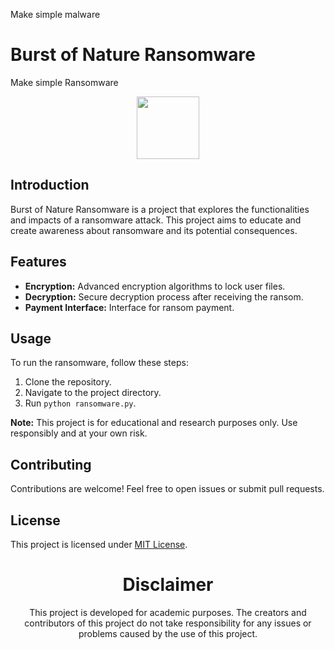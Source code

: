 Make simple malware

# Burst of Nature Ransomware

Make simple Ransomware
<center><img src="/img/myImg.png" width="100" height="100"></center>

## Introduction

Burst of Nature Ransomware is a project that explores the functionalities and impacts of a ransomware attack. This project aims to educate and create awareness about ransomware and its potential consequences.

## Features

- **Encryption:** Advanced encryption algorithms to lock user files.
- **Decryption:** Secure decryption process after receiving the ransom.
- **Payment Interface:** Interface for ransom payment.

## Usage

To run the ransomware, follow these steps:

1. Clone the repository.
2. Navigate to the project directory.
3. Run `python ransomware.py`.

**Note:** This project is for educational and research purposes only. Use responsibly and at your own risk.

## Contributing

Contributions are welcome! Feel free to open issues or submit pull requests.

## License

This project is licensed under [MIT License](LICENSE).

<div align="center">

# Disclaimer

This project is developed for academic purposes. The creators and contributors of this project do not take responsibility for any issues or problems caused by the use of this project.

</div>
